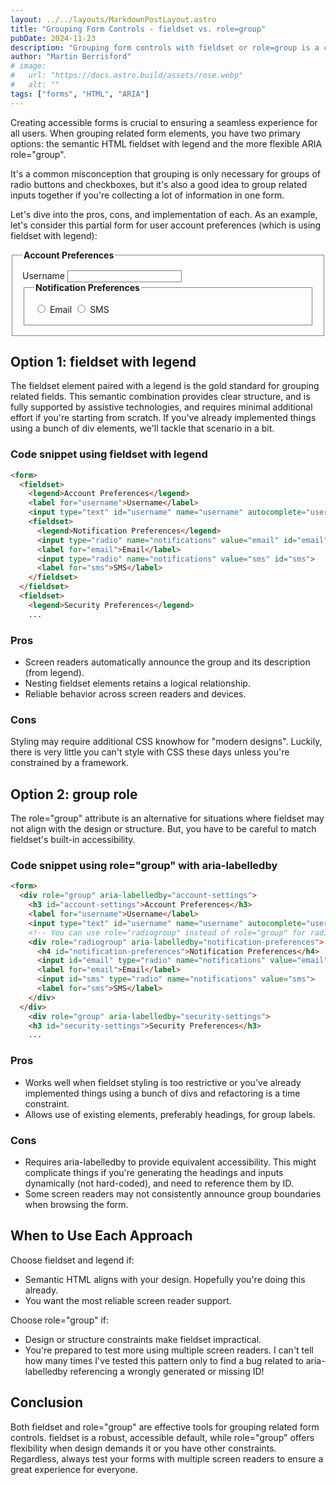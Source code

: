 ```yaml
---
layout: ../../layouts/MarkdownPostLayout.astro
title: "Grouping Form Controls - fieldset vs. role=group"
pubDate: 2024-11-23
description: "Grouping form controls with fieldset or role=group is a crucial part of creating accessible forms."
author: "Martin Berrisford"
# image:
#   url: "https://docs.astro.build/assets/rose.webp"
#   alt: ""
tags: ["forms", "HTML", "ARIA"]
---
```


Creating accessible forms is crucial to ensuring a seamless experience for all users. When grouping related form elements, you have two primary options: the semantic HTML fieldset with legend and the more flexible ARIA role="group". 

It's a common misconception that grouping is only necessary for groups of radio buttons and checkboxes, but it's also a good idea to group related inputs together if you're collecting a lot of information in one form.

Let's dive into the pros, cons, and implementation of each. As an example, let's consider this partial form for user account preferences (which is using fieldset with legend):

<form>
  <fieldset style="border: 1px solid gray; padding: 1rem;">
    <legend style="font-weight: bold;">Account Preferences</legend>
    <label for="username">Username</label>
    <input style="border: 1px solid gray;" type="text" id="username" name="username" >
      <fieldset style="border: 1px solid gray; padding: 1rem;">
        <legend style="font-weight: bold;">Notification Preferences</legend>
        <input id="email" type="radio" name="notifications" value="email" style="border: 1px solid gray;">
        <label for="email">Email</label>
        <input id="sms" type="radio" name="notifications" value="sms" style="border: 1px solid gray;">
        <label for="sms">SMS</label>
      </fieldset>
  </fieldset>
</form>


## Option 1: fieldset with legend

The fieldset element paired with a legend is the gold standard for grouping related fields. This semantic combination provides clear structure, and is fully supported by assistive technologies, and requires minimal additional effort if you're starting from scratch. If you've already implemented things using a bunch of div elements, we'll tackle that scenario in a bit.

### Code snippet using fieldset with legend

```html
<form>
  <fieldset>
    <legend>Account Preferences</legend>
    <label for="username">Username</label>
    <input type="text" id="username" name="username" autocomplete="username">
    <fieldset>
      <legend>Notification Preferences</legend>
      <input type="radio" name="notifications" value="email" id="email">
      <label for="email">Email</label>
      <input type="radio" name="notifications" value="sms" id="sms">
      <label for="sms">SMS</label>
    </fieldset>
  </fieldset>
  <fieldset>
    <legend>Security Preferences</legend>
    ...
```

### Pros

- Screen readers automatically announce the group and its description (from legend).
- Nesting fieldset elements retains a logical relationship.
- Reliable behavior across screen readers and devices.

### Cons

Styling may require additional CSS knowhow for "modern designs". Luckily, there is very little you can't style with CSS these days unless you're constrained by a framework. 

## Option 2: group role

The role="group" attribute is an alternative for situations where fieldset may not align with the design or structure. But, you have to be careful to match fieldset's built-in accessibility.

### Code snippet using role="group" with aria-labelledby

```html
<form>
  <div role="group" aria-labelledby="account-settings">
    <h3 id="account-settings">Account Preferences</h3>
    <label for="username">Username</label>
    <input type="text" id="username" name="username" autocomplete="username">
    <!-- You can use role="radiogroup" instead of role="group" for radio button groups -->
    <div role="radiogroup" aria-labelledby="notification-preferences">
      <h4 id="notification-preferences">Notification Preferences</h4>
      <input id="email" type="radio" name="notifications" value="email">
      <label for="email">Email</label>
      <input id="sms" type="radio" name="notifications" value="sms">
      <label for="sms">SMS</label>
    </div>
  </div>
    <div role="group" aria-labelledby="security-settings">
    <h3 id="security-settings">Security Preferences</h3>
    ...
```

### Pros

- Works well when fieldset styling is too restrictive or you've already implemented things using a bunch of divs and refactoring is a time constraint.
- Allows use of existing elements, preferably headings, for group labels.

### Cons

- Requires aria-labelledby to provide equivalent accessibility. This might complicate things if you're generating the headings and inputs dynamically (not hard-coded), and need to reference them by ID.
- Some screen readers may not consistently announce group boundaries when browsing the form. 

## When to Use Each Approach

Choose fieldset and legend if:

- Semantic HTML aligns with your design. Hopefully you're doing this already.
- You want the most reliable screen reader support.

Choose role="group" if:

- Design or structure constraints make fieldset impractical.
- You're prepared to test more using multiple screen readers. I can't tell how many times I've tested this pattern only to find a bug related to aria-labelledby referencing a wrongly generated or missing ID!

## Conclusion

Both fieldset and role="group" are effective tools for grouping related form controls. fieldset is a robust, accessible default, while role="group" offers flexibility when design demands it or you have other constraints. Regardless, always test your forms with multiple screen readers to ensure a great experience for everyone.